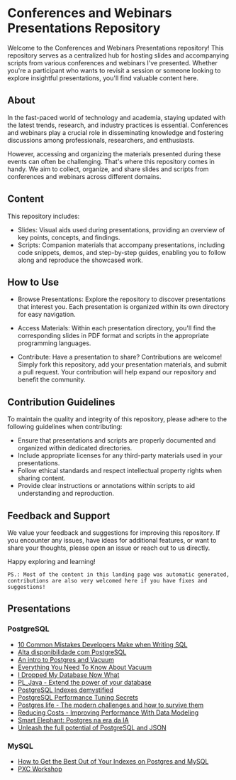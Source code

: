 # Conferences and Webinars Presentations Repository

Welcome to the Conferences and Webinars Presentations repository! This repository serves as a centralized hub for hosting slides and accompanying scripts from various conferences and webinars I've presented. Whether you're a participant who wants to revisit a session or someone looking to explore insightful presentations, you'll find valuable content here.

## About

In the fast-paced world of technology and academia, staying updated with the latest trends, research, and industry practices is essential. Conferences and webinars play a crucial role in disseminating knowledge and fostering discussions among professionals, researchers, and enthusiasts.

However, accessing and organizing the materials presented during these events can often be challenging. That's where this repository comes in handy. We aim to collect, organize, and share slides and scripts from conferences and webinars across different domains.

## Content

This repository includes:

- Slides: Visual aids used during presentations, providing an overview of key points, concepts, and findings.
- Scripts: Companion materials that accompany presentations, including code snippets, demos, and step-by-step guides, enabling you to follow along and reproduce the showcased work.

## How to Use

- Browse Presentations: Explore the repository to discover presentations that interest you. Each presentation is organized within its own directory for easy navigation.

- Access Materials: Within each presentation directory, you'll find the corresponding slides in PDF format and scripts in the appropriate programming languages.

- Contribute: Have a presentation to share? Contributions are welcome! Simply fork this repository, add your presentation materials, and submit a pull request. Your contribution will help expand our repository and benefit the community.

## Contribution Guidelines

To maintain the quality and integrity of this repository, please adhere to the following guidelines when contributing:

- Ensure that presentations and scripts are properly documented and organized within dedicated directories.
- Include appropriate licenses for any third-party materials used in your presentations.
- Follow ethical standards and respect intellectual property rights when sharing content.
- Provide clear instructions or annotations within scripts to aid understanding and reproduction.

## Feedback and Support

We value your feedback and suggestions for improving this repository. If you encounter any issues, have ideas for additional features, or want to share your thoughts, please open an issue or reach out to us directly.

Happy exploring and learning!

`PS.: Most of the content in this landing page was automatic generated, contributions are also very welcomed here if you have fixes and suggestions!`

## Presentations

### PostgreSQL

- [10 Common Mistakes Developers Make when Writing SQL](PostgreSQL/10_Common_Mistakes_Developers_Make_when_Writing_SQL)
- [Alta disponibilidade com PostgreSQL](PostgreSQL/Alta_disponibilidade_com_PostgreSQL)
- [An intro to Postgres and Vacuum](PostgreSQL/An_intro_to_Postgres_and_Vacuum)
- [Everything You Need To Know About Vacuum](PostgreSQL/Everything_You_Need_To_Know_About_Vacuum)
- [I Dropped My Database Now What](PostgreSQL/I_Dropped_My_Database_Now_What)
- [PL_Java - Extend the power of your database](PostgreSQL/PL_Java-Extend_the_power_of_your_database)
- [PostgreSQL Indexes demystified](PostgreSQL/PostgreSQL_Indexes_demystified)
- [PostgreSQL Performance Tuning Secrets](PostgreSQL/PostgreSQL_Performance_Tuning_Secrets)
- [Postgres life - The modern challenges and how to survive them](PostgreSQL/Postgres_life-The_modern_challenges_and_how_to_survive_them)
- [Reducing Costs - Improving Performance With Data Modeling](PostgreSQL/Reducing_Costs-Improving_Performance_With_Data_Modeling)
- [Smart Elephant: Postgres na era da IA](PostgreSQL/Smart_Elephant-Postgres_na_era_da_IA)
- [Unleash the full potential of PostgreSQL and JSON](PostgreSQL/Unleash_the_full_potential_of_PostgreSQL_and_JSON)
	
### MySQL
- [How to Get the Best Out of Your Indexes on Postgres and MySQL](MySQL/How_to_Get_the_Best_Out_of_Your_Indexes_on_Postgres_and_MySQL)
- [PXC Workshop](MySQL/PXC_Workshop)